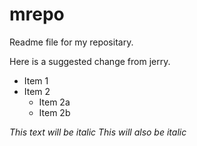 # mrepo
Readme file for my repositary.

Here is a suggested change from jerry.

* Item 1
* Item 2
  * Item 2a
  * Item 2b
  
*This text will be italic*
_This will also be italic_
